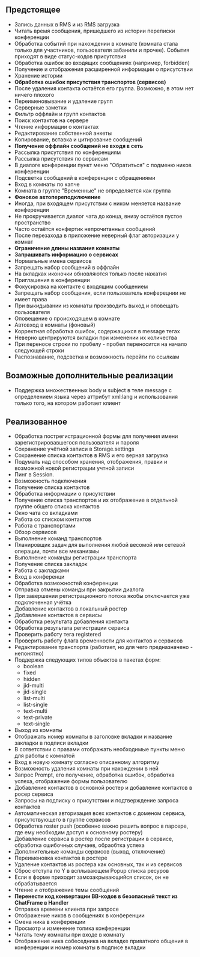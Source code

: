 Предстоящее
-----------
* Запись данных в RMS и из RMS загрузка
* Читать время сообщения, пришедшего из истории переписки конференции
* Обработка событий при нахождении в комнате (комната стала только для участников, пользователя забанили и прочее). События приходят в виде статус-кодов присутствия
* Обработка ошибок во входящих сообщениях (например, forbidden)
* Получение и отображения расширенной информации о присутствии
* Хранение истории
* **Обработка ошибок присутствия транспортов (сервисов)**
* После удаления контакта остаётся его группа. Возможно, в этом нет ничего плохого
* Переименовывание и удаление групп
* Серверные заметки
* Фильтр оффлайн и групп контактов
* Поиск контактов на сервере
* Чтение информации о контактах
* Редактирование собственной анкеты
* Копирование, вставка и цитирование сообщений
* **Получение оффлайн сообщений не входя в сеть**
* Рассылка присутствия по конференциям
* Рассылка присутствия по сервисам
* В диалоге конференции пункт меню "Обратиться" с подменю ников конференции
* Подсветка сообщений в конференции с обращениями
* Вход в комнаты по капче
* Комната в группе "Временные" не определяется как группа
* **Фоновое автопереподключение**
* Иногда, при входящем присутствии с ником меняется название конференции
* Не прокручивается диалог чата до конца, внизу остаётся пустое пространство
* Часто остаётся конфертик непрочитанных сообщений
* После перезахода в приложение неверный флаг авторизации у комнат
* **Ограничение длины названия комнаты**
* **Запрашивать информацию о сервисах**
* Нормальные имена сервисов
* Запрещать набор сообщений в оффлайн
* На вкладках иконочки обновляются только после нажатия
* Приглашения в конференции
* Фокусировка на контакте с входящим сообщением
* Запрещать набор сообщения, если пользователь конферецнии не имеет права
* При выкидывании из комнаты производить выход и оповещать пользователя
* Оповещение о происходящем в комнате
* Автовход в комнаты (фоновый)
* Корректная обработка ошибок, содержащихся в message тегах
* Неверно центрируются вкладки при изменении их количества
* При переносе строки по пробелу - пробел переносится на начало следующей строки
* Распознавание, подсветка и возможность перейти по ссылкам

Возможные дополнительные реализации
-----------------------------------
* Поддержка множественных body и subject в теле message с определением языка через аттрибут xml:lang и использования только того, на котором работает клиент

Реализованное
-------------
* Обработка пострегистрационной формы для получения имени зарегистрировавшегося пользователя и пароля
* Сохранение учётной записи в Storage.settings
* Сохранение списка контактов в RMS и его верная загрузка
* Подумать над способом хранения, отображения, правки и возможной новой регистрации учтной записи
* Пинг в Session.
* Возможность подключения
* Получение списка контактов
* Обработка информации о присутствии
* Получение списка транспортов и их отображение в отдельной группе общего списка контактов
* Окно чата со вкладками
* Работа со списком контактов
* Работа с транспортами
* Обзор сервисов
* Выполнение команд транспортов
* Планировщик задач для выполнения любой весомой или сетевой операции, почти все механизмы
* Выполнение команды регистрации транспорта
* Получение списка закладок
* Работа с закладками
* Вход в конференци
* Обработка возможностей конференции
* Отправка отмены команды при закрытии диалога
* При завершении регистрационного потока якобы отключается уже подключенная учётка
* Добавление контактов в локальный ростер
* Добавление контактов в сервисы
* Обработка результата добавления контакта
* Обработка результата регистрации сервиса
* Проверить работу тега registered
* Проверить работу флага временности для контактов и сервисов
* Редактирование транспорта (работает, но для чего предназначено - непонятно)
* Поддержка следующих типов объектов в пакетах форм:
	* boolean 
	* fixed 
	* hidden 
	* jid-multi 
	* jid-single 
	* list-multi 
	* list-single 
	* text-multi 
	* text-private 
	* text-single 
* Выход из комнаты
* Отображать номер комнаты в заголовке вкладки и название закладки в подписи вкладки
* В сответствии с правами отображать необходимые пункты меню для работы с комнатой
* Вход в новую комнату согласно описанному алгоритму
* Возможность удаления комнаты при нахождении в ней
* Запрос Prompt, его получение, обработка ошибок, обработка успеха, отображение формы пользователю
* Добавление контактов в основной ростер и добавление контактов в росер сервиса
* Запросы на подписку о присутствии и подтверждение запроса контактов
* Автоматическая авторизация всех контактов с доменом сервиса, присутствующего в группе сервисов
* Обработка roster push (особенно важно решить вопрос в парсере, где ему необходим доступ к основному ростеру)
* Добавление сервиса в ростер после регистрации в сервисе, обработка ошибочных случаев, обраобтка успеха
* Дополнительные команды сервисов (выход, отключение)
* Переименовка контактов в ростере
* Удаление контактов из ростера как основных, так и из сервисов
* Сброс отступа по Y в всплывающем Popup списка ресуров
* Если в форме приходит замозакрывающийся список, он не обрабатывается
* Чтение и отображение темы сообщений
* **Перенести код конвертации BB-кодов в безопасный текст из ChatFrame в Handler**
* Отправка времени клиента при запросе
* Отображение ников в сообщениях в конференции
* Смена ника в конференции
* Просмотр и изменение топика конференции
* Читать тему комнаты при входе в комнату
* Отображение ника собеседника на вкладке приватного общения в конференции и номер комнаты в подписе вкладки